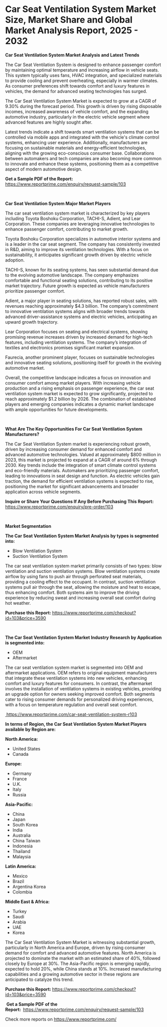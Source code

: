 <p><h1>Car Seat Ventilation System Market Size, Market Share and Global Market Analysis Report, 2025 - 2032</h1></p><p><strong>Car Seat Ventilation System Market Analysis and Latest Trends</strong></p>
<p><p>The Car Seat Ventilation System is designed to enhance passenger comfort by maintaining optimal temperature and increasing airflow in vehicle seats. This system typically uses fans, HVAC integration, and specialized materials to provide cooling and prevent overheating, especially in warmer climates. As consumer preferences shift towards comfort and luxury features in vehicles, the demand for advanced seating technologies has surged.</p><p>The Car Seat Ventilation System Market is expected to grow at a CAGR of 9.30% during the forecast period. This growth is driven by rising disposable incomes, increased awareness of vehicle comfort, and the expanding automotive industry, particularly in the electric vehicle segment where advanced features are highly sought after. </p><p>Latest trends indicate a shift towards smart ventilation systems that can be controlled via mobile apps and integrated with the vehicle's climate control systems, enhancing user experience. Additionally, manufacturers are focusing on sustainable materials and energy-efficient technologies, aligning with the growing eco-conscious consumer base. Collaborations between automakers and tech companies are also becoming more common to innovate and enhance these systems, positioning them as a competitive aspect of modern automotive design.</p></p>
<p><strong>Get a Sample PDF of the Report:&nbsp;</strong> <a href="https://www.reportprime.com/enquiry/request-sample/103?utm_campaign=2310&utm_medium=2&utm_source=Github&utm_content=ia&utm_term=17032025&utm_id=car-seat-ventilation-system">https://www.reportprime.com/enquiry/request-sample/103</a></p>
<p>&nbsp;</p>
<p><strong>Car Seat Ventilation System Major Market Players</strong></p>
<p><p>The car seat ventilation system market is characterized by key players including Toyota Boshoku Corporation, TACHI-S, Adient, and Lear Corporation. These companies are leveraging innovative technologies to enhance passenger comfort, contributing to market growth.</p><p>Toyota Boshoku Corporation specializes in automotive interior systems and is a leader in the car seat segment. The company has consistently invested in R&D, aiming to improve its ventilation technologies. With a focus on sustainability, it anticipates significant growth driven by electric vehicle adoption.</p><p>TACHI-S, known for its seating systems, has seen substantial demand due to the evolving automotive landscape. The company emphasizes comfortable and functional seating solutions, contributing to its positive market trajectory. Future growth is expected as vehicle manufacturers prioritize passenger comfort.</p><p>Adient, a major player in seating solutions, has reported robust sales, with revenues reaching approximately $4.3 billion. The company’s commitment to innovative ventilation systems aligns with broader trends towards advanced driver-assistance systems and electric vehicles, anticipating an upward growth trajectory.</p><p>Lear Corporation focuses on seating and electrical systems, showing promising revenue increases driven by increased demand for high-tech features, including ventilation systems. The company’s integration of textiles and electronics promises significant market expansion.</p><p>Faurecia, another prominent player, focuses on sustainable technologies and innovative seating solutions, positioning itself for growth in the evolving automotive market. </p><p>Overall, the competitive landscape indicates a focus on innovation and consumer comfort among market players. With increasing vehicle production and a rising emphasis on passenger experience, the car seat ventilation system market is expected to grow significantly, projected to reach approximately $1.2 billion by 2026. The combination of established players and emerging companies indicates a dynamic market landscape with ample opportunities for future developments.</p></p>
<p>&nbsp;</p>
<p><strong>What Are The Key Opportunities For Car Seat Ventilation System Manufacturers?</strong></p>
<p><p>The Car Seat Ventilation System market is experiencing robust growth, driven by increasing consumer demand for enhanced comfort and advanced automotive technologies. Valued at approximately $800 million in 2023, this market is projected to expand at a CAGR of around 6% through 2030. Key trends include the integration of smart climate control systems and eco-friendly materials. Automakers are prioritizing passenger comfort, leading to innovations in seat design and function. As electric vehicles gain traction, the demand for efficient ventilation systems is expected to rise, positioning the market for significant advancements and broader application across vehicle segments.</p></p>
<p><strong>Inquire or Share Your Questions If Any Before Purchasing This Report:</strong> <a href="https://www.reportprime.com/enquiry/pre-order/103?utm_campaign=2310&utm_medium=2&utm_source=Github&utm_content=ia&utm_term=17032025&utm_id=car-seat-ventilation-system">https://www.reportprime.com/enquiry/pre-order/103</a></p>
<p>&nbsp;</p>
<p><strong>Market Segmentation</strong></p>
<p><strong>The Car Seat Ventilation System Market Analysis by types is segmented into:</strong></p>
<p><ul><li>Blow Ventilation System</li><li>Suction Ventilation System</li></ul></p>
<p><p>The car seat ventilation system market primarily consists of two types: blow ventilation and suction ventilation systems. Blow ventilation systems create airflow by using fans to push air through perforated seat materials, providing a cooling effect to the occupant. In contrast, suction ventilation systems pull air through the seat, allowing the moisture and heat to escape, thus enhancing comfort. Both systems aim to improve the driving experience by reducing sweat and increasing overall seat comfort during hot weather.</p></p>
<p><strong>Purchase this Report:&nbsp;</strong><a href="https://www.reportprime.com/checkout?id=103&price=3590&utm_campaign=2310&utm_medium=2&utm_source=Github&utm_content=ia&utm_term=17032025&utm_id=car-seat-ventilation-system">https://www.reportprime.com/checkout?id=103&price=3590</a></p>
<p>&nbsp;</p>
<p><strong>The Car Seat Ventilation System Market Industry Research by Application is segmented into:</strong></p>
<p><ul><li>OEM</li><li>Aftermarket</li></ul></p>
<p><p>The car seat ventilation system market is segmented into OEM and aftermarket applications. OEM refers to original equipment manufacturers that integrate these ventilation systems into new vehicles, enhancing comfort and luxury features for consumers. In contrast, the aftermarket involves the installation of ventilation systems in existing vehicles, providing an upgrade option for owners seeking improved comfort. Both segments cater to rising consumer demands for personalized driving experiences, with a focus on temperature regulation and overall seat comfort.</p></p>
<p><a href="https://www.reportprime.com/car-seat-ventilation-system-r103?utm_campaign=2310&utm_medium=2&utm_source=Github&utm_content=ia&utm_term=17032025&utm_id=car-seat-ventilation-system">&nbsp;https://www.reportprime.com/car-seat-ventilation-system-r103</a></p>
<p><strong>In terms of Region, the Car Seat Ventilation System Market Players available by Region are:</strong></p>
<p>
    <p> <strong> North America: </strong>
        <ul>
            <li>United States</li>
            <li>Canada</li>
        </ul>
        </p> 
    <p> <strong> Europe: </strong>
        <ul>
            <li>Germany</li>
            <li>France</li>
            <li>U.K.</li>
            <li>Italy</li>
            <li>Russia</li>
        </ul>
        </p> 
    <p> <strong> Asia-Pacific: </strong>
        <ul>
            <li>China</li>
            <li>Japan</li>
            <li>South Korea</li>
            <li>India</li>
            <li>Australia</li>
            <li>China Taiwan</li>
            <li>Indonesia</li>
            <li>Thailand</li>
            <li>Malaysia</li>
        </ul>
        </p> 
    <p> <strong> Latin America: </strong>
        <ul>
            <li>Mexico</li>
            <li>Brazil</li>
            <li>Argentina Korea</li>
            <li>Colombia</li>
        </ul>
        </p> 
    <p> <strong> Middle East & Africa: </strong>
        <ul>
            <li>Turkey</li>
            <li>Saudi</li>
            <li>Arabia</li>
            <li>UAE</li>
            <li>Korea</li>
        </ul>
    </p>
    </p>
<p><p>The Car Seat Ventilation System Market is witnessing substantial growth, particularly in North America and Europe, driven by rising consumer demand for comfort and advanced automotive features. North America is projected to dominate the market with an estimated share of 40%, followed closely by Europe at 30%. The Asia-Pacific region is emerging rapidly, expected to hold 20%, while China stands at 10%. Increased manufacturing capabilities and a growing automotive sector in these regions are anticipated to catalyze this trend.</p></p>
<p><strong>Purchase this Report: </strong><a href="https://www.reportprime.com/checkout?id=103&price=3590&utm_campaign=2310&utm_medium=2&utm_source=Github&utm_content=ia&utm_term=17032025&utm_id=car-seat-ventilation-system">https://www.reportprime.com/checkout?id=103&price=3590</a></p>
<p>&nbsp;<strong>Get a Sample PDF of the Report:&nbsp;&nbsp;</strong><a href="https://www.reportprime.com/enquiry/request-sample/103?utm_campaign=2310&utm_medium=2&utm_source=Github&utm_content=ia&utm_term=17032025&utm_id=car-seat-ventilation-system">https://www.reportprime.com/enquiry/request-sample/103</a></p>
<p><strong></strong></p>
<p>Check more reports on <a href="https://www.reportprime.com/?utm_campaign=2310&utm_medium=2&utm_source=Github&utm_content=ia&utm_term=17032025&utm_id=car-seat-ventilation-system">https://www.reportprime.com/</a></p>
